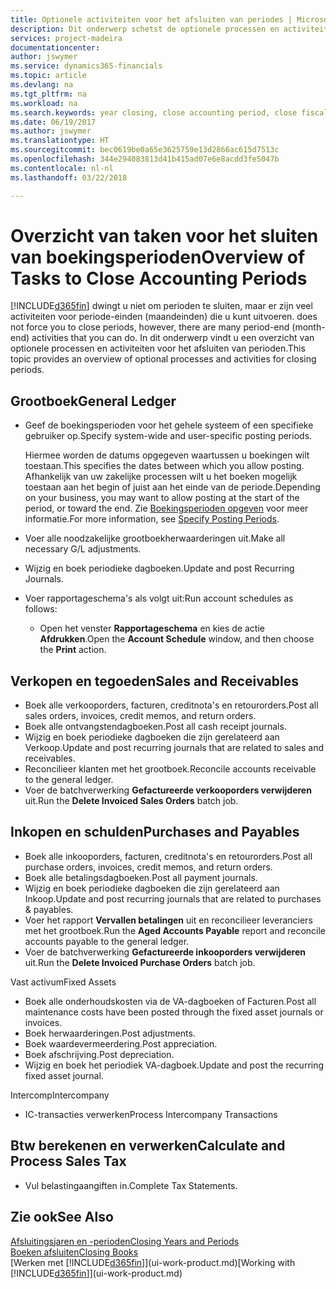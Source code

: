 ```yaml
---
title: Optionele activiteiten voor het afsluiten van periodes | Microsoft Docs
description: Dit onderwerp schetst de optionele processen en activiteiten voor het sluiten van boekingsperioden in Finance and Operations, Business edition.
services: project-madeira
documentationcenter: 
author: jswymer
ms.service: dynamics365-financials
ms.topic: article
ms.devlang: na
ms.tgt_pltfrm: na
ms.workload: na
ms.search.keywords: year closing, close accounting period, close fiscal year, aging, creditor payments, vendor payments
ms.date: 06/19/2017
ms.author: jswymer
ms.translationtype: HT
ms.sourcegitcommit: bec0619be0a65e3625759e13d2866ac615d7513c
ms.openlocfilehash: 344e294083813d41b415ad07e6e8acdd3fe5047b
ms.contentlocale: nl-nl
ms.lasthandoff: 03/22/2018

---
```

# <a name="overview-of-tasks-to-close-accounting-periods"></a><span data-ttu-id="683b1-103">Overzicht van taken voor het sluiten van boekingsperioden</span><span class="sxs-lookup"><span data-stu-id="683b1-103">Overview of Tasks to Close Accounting Periods</span></span>
[!INCLUDE[d365fin](includes/d365fin_md.md)]<span data-ttu-id="683b1-104"> dwingt u niet om perioden te sluiten, maar er zijn veel activiteiten voor periode-einden (maandeinden) die u kunt uitvoeren.</span><span class="sxs-lookup"><span data-stu-id="683b1-104"> does not force you to close periods, however, there are many period-end (month-end) activities that you can do.</span></span> <span data-ttu-id="683b1-105">In dit onderwerp vindt u een overzicht van optionele processen en activiteiten voor het afsluiten van perioden.</span><span class="sxs-lookup"><span data-stu-id="683b1-105">This topic provides an overview of optional processes and activities for closing periods.</span></span>  

## <a name="general-ledger"></a><span data-ttu-id="683b1-106">Grootboek</span><span class="sxs-lookup"><span data-stu-id="683b1-106">General Ledger</span></span>
* <span data-ttu-id="683b1-107">Geef de boekingsperioden voor het gehele systeem of een specifieke gebruiker op.</span><span class="sxs-lookup"><span data-stu-id="683b1-107">Specify system-wide and user-specific posting periods.</span></span>  

    <span data-ttu-id="683b1-108">Hiermee worden de datums opgegeven waartussen u boekingen wilt toestaan.</span><span class="sxs-lookup"><span data-stu-id="683b1-108">This specifies the dates between which you allow posting.</span></span> <span data-ttu-id="683b1-109">Afhankelijk van uw zakelijke processen wilt u het boeken mogelijk toestaan aan het begin of juist aan het einde van de periode.</span><span class="sxs-lookup"><span data-stu-id="683b1-109">Depending on your business, you may want to allow posting at the start of the period, or toward the end.</span></span> <span data-ttu-id="683b1-110">Zie [Boekingsperioden opgeven](finance-how-specify-posting-periods.md) voor meer informatie.</span><span class="sxs-lookup"><span data-stu-id="683b1-110">For more information, see [Specify Posting Periods](finance-how-specify-posting-periods.md).</span></span>  
* <span data-ttu-id="683b1-111">Voer alle noodzakelijke grootboekherwaarderingen uit.</span><span class="sxs-lookup"><span data-stu-id="683b1-111">Make all necessary G/L adjustments.</span></span>  
* <span data-ttu-id="683b1-112">Wijzig en boek periodieke dagboeken.</span><span class="sxs-lookup"><span data-stu-id="683b1-112">Update and post Recurring Journals.</span></span>  
  <!--* Process Consolidations-->
* <span data-ttu-id="683b1-113">Voer rapportageschema's als volgt uit:</span><span class="sxs-lookup"><span data-stu-id="683b1-113">Run account schedules as follows:</span></span>  
  * <span data-ttu-id="683b1-114">Open het venster **Rapportageschema** en kies de actie **Afdrukken**.</span><span class="sxs-lookup"><span data-stu-id="683b1-114">Open the **Account Schedule** window, and then choose the **Print** action.</span></span>  

## <a name="sales-and-receivables"></a><span data-ttu-id="683b1-115">Verkopen en tegoeden</span><span class="sxs-lookup"><span data-stu-id="683b1-115">Sales and Receivables</span></span>
* <span data-ttu-id="683b1-116">Boek alle verkooporders, facturen, creditnota's en retourorders.</span><span class="sxs-lookup"><span data-stu-id="683b1-116">Post all sales orders, invoices, credit memos, and return orders.</span></span>  
* <span data-ttu-id="683b1-117">Boek alle ontvangstendagboeken.</span><span class="sxs-lookup"><span data-stu-id="683b1-117">Post all cash receipt journals.</span></span>  
* <span data-ttu-id="683b1-118">Wijzig en boek periodieke dagboeken die zijn gerelateerd aan Verkoop.</span><span class="sxs-lookup"><span data-stu-id="683b1-118">Update and post recurring journals that are related to sales and receivables.</span></span>  
* <span data-ttu-id="683b1-119">Reconcilieer klanten met het grootboek.</span><span class="sxs-lookup"><span data-stu-id="683b1-119">Reconcile accounts receivable to the general ledger.</span></span>  
* <span data-ttu-id="683b1-120">Voer de batchverwerking **Gefactureerde verkooporders verwijderen** uit.</span><span class="sxs-lookup"><span data-stu-id="683b1-120">Run the **Delete Invoiced Sales Orders** batch job.</span></span>  

## <a name="purchases-and-payables"></a><span data-ttu-id="683b1-121">Inkopen en schulden</span><span class="sxs-lookup"><span data-stu-id="683b1-121">Purchases and Payables</span></span>
* <span data-ttu-id="683b1-122">Boek alle inkooporders, facturen, creditnota's en retourorders.</span><span class="sxs-lookup"><span data-stu-id="683b1-122">Post all purchase orders, invoices, credit memos, and return orders.</span></span>  
* <span data-ttu-id="683b1-123">Boek alle betalingsdagboeken.</span><span class="sxs-lookup"><span data-stu-id="683b1-123">Post all payment journals.</span></span>  
* <span data-ttu-id="683b1-124">Wijzig en boek periodieke dagboeken die zijn gerelateerd aan Inkoop.</span><span class="sxs-lookup"><span data-stu-id="683b1-124">Update and post recurring journals that are related to purchases & payables.</span></span>  
* <span data-ttu-id="683b1-125">Voer het rapport **Vervallen betalingen** uit en reconcilieer leveranciers met het grootboek.</span><span class="sxs-lookup"><span data-stu-id="683b1-125">Run the **Aged Accounts Payable** report and reconcile accounts payable to the general ledger.</span></span>  
* <span data-ttu-id="683b1-126">Voer de batchverwerking **Gefactureerde inkooporders verwijderen** uit.</span><span class="sxs-lookup"><span data-stu-id="683b1-126">Run the **Delete Invoiced Purchase Orders** batch job.</span></span>  

<span data-ttu-id="683b1-127">Vast activum</span><span class="sxs-lookup"><span data-stu-id="683b1-127">Fixed Assets</span></span>
* <span data-ttu-id="683b1-128">Boek alle onderhoudskosten via de VA-dagboeken of Facturen.</span><span class="sxs-lookup"><span data-stu-id="683b1-128">Post all maintenance costs have been posted through the fixed asset journals or invoices.</span></span>
* <span data-ttu-id="683b1-129">Boek herwaarderingen.</span><span class="sxs-lookup"><span data-stu-id="683b1-129">Post adjustments.</span></span>
* <span data-ttu-id="683b1-130">Boek waardevermeerdering.</span><span class="sxs-lookup"><span data-stu-id="683b1-130">Post appreciation.</span></span>
* <span data-ttu-id="683b1-131">Boek afschrijving.</span><span class="sxs-lookup"><span data-stu-id="683b1-131">Post depreciation.</span></span>
* <span data-ttu-id="683b1-132">Wijzig en boek het periodiek VA-dagboek.</span><span class="sxs-lookup"><span data-stu-id="683b1-132">Update and post the recurring fixed asset journal.</span></span>

<span data-ttu-id="683b1-133">Intercomp</span><span class="sxs-lookup"><span data-stu-id="683b1-133">Intercompany</span></span>
* <span data-ttu-id="683b1-134">IC-transacties verwerken</span><span class="sxs-lookup"><span data-stu-id="683b1-134">Process Intercompany Transactions</span></span>

## <a name="calculate-and-process-sales-tax"></a><span data-ttu-id="683b1-135">Btw berekenen en verwerken</span><span class="sxs-lookup"><span data-stu-id="683b1-135">Calculate and Process Sales Tax</span></span>
* <span data-ttu-id="683b1-136">Vul belastingaangiften in.</span><span class="sxs-lookup"><span data-stu-id="683b1-136">Complete Tax Statements.</span></span>  

## <a name="see-also"></a><span data-ttu-id="683b1-137">Zie ook</span><span class="sxs-lookup"><span data-stu-id="683b1-137">See Also</span></span>
[<span data-ttu-id="683b1-138">Afsluitingsjaren en -perioden</span><span class="sxs-lookup"><span data-stu-id="683b1-138">Closing Years and Periods</span></span>](year-close-years-periods.md)  
[<span data-ttu-id="683b1-139">Boeken afsluiten</span><span class="sxs-lookup"><span data-stu-id="683b1-139">Closing Books</span></span>](year-close-books.md)  
<span data-ttu-id="683b1-140">[Werken met [!INCLUDE[d365fin](includes/d365fin_md.md)]](ui-work-product.md)</span><span class="sxs-lookup"><span data-stu-id="683b1-140">[Working with [!INCLUDE[d365fin](includes/d365fin_md.md)]](ui-work-product.md)</span></span>

